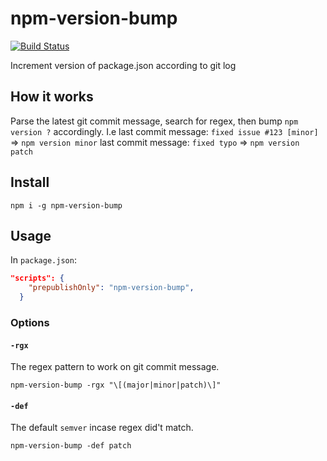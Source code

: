npm-version-bump
===
[![Build Status](https://travis-ci.org/ronapelbaum/npm-version-bump.svg?branch=master)](https://travis-ci.org/ronapelbaum/npm-version-bump)

Increment version of package.json according to git log

## How it works
Parse the latest git commit message, search for regex, then bump `npm version ?` accordingly.
I.e
last commit message: `fixed issue #123 [minor]` => `npm version minor`
last commit message: `fixed typo` => `npm version patch`

## Install
```
npm i -g npm-version-bump
```

## Usage
In `package.json`:
```json
"scripts": {
    "prepublishOnly": "npm-version-bump",
  }
```

### Options
#### `-rgx`
The regex pattern to work on git commit message.
```
npm-version-bump -rgx "\[(major|minor|patch)\]"
```
#### `-def`
The default `semver` incase regex did't match.
```
npm-version-bump -def patch
```
